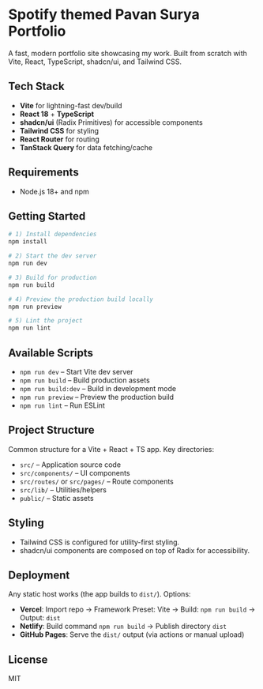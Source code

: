 # Spotify themed Pavan Surya Portfolio

A fast, modern portfolio site showcasing my work. Built from scratch with Vite, React, TypeScript, shadcn/ui, and Tailwind CSS.

## Tech Stack

- **Vite** for lightning-fast dev/build
- **React 18** + **TypeScript**
- **shadcn/ui** (Radix Primitives) for accessible components
- **Tailwind CSS** for styling
- **React Router** for routing
- **TanStack Query** for data fetching/cache

## Requirements

- Node.js 18+ and npm

## Getting Started

```bash
# 1) Install dependencies
npm install

# 2) Start the dev server
npm run dev

# 3) Build for production
npm run build

# 4) Preview the production build locally
npm run preview

# 5) Lint the project
npm run lint
```

## Available Scripts

- `npm run dev` – Start Vite dev server
- `npm run build` – Build production assets
- `npm run build:dev` – Build in development mode
- `npm run preview` – Preview the production build
- `npm run lint` – Run ESLint

## Project Structure

Common structure for a Vite + React + TS app. Key directories:

- `src/` – Application source code
- `src/components/` – UI components
- `src/routes/` or `src/pages/` – Route components
- `src/lib/` – Utilities/helpers
- `public/` – Static assets

## Styling

- Tailwind CSS is configured for utility-first styling.
- shadcn/ui components are composed on top of Radix for accessibility.

## Deployment

Any static host works (the app builds to `dist/`). Options:

- **Vercel**: Import repo → Framework Preset: Vite → Build: `npm run build` → Output: `dist`
- **Netlify**: Build command `npm run build` → Publish directory `dist`
- **GitHub Pages**: Serve the `dist/` output (via actions or manual upload)

## License

MIT
